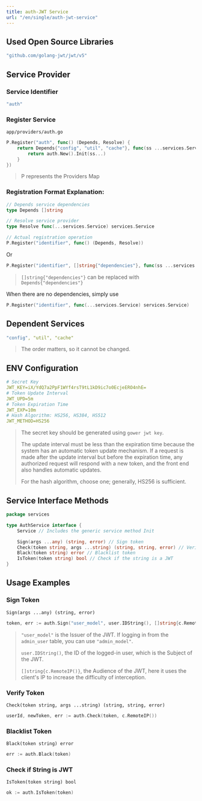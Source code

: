 ```yaml
---
title: auth-JWT Service
url: "/en/single/auth-jwt-service"
---
```


## Used Open Source Libraries

```yaml
"github.com/golang-jwt/jwt/v5"
```


## Service Provider

### Service Identifier

```yaml
"auth"
```


### Register Service

`app/providers/auth.go`

```go
P.Register("auth", func() (Depends, Resolve) {
    return Depends{"config", "util", "cache"}, func(ss ...services.Service) services.Service {
        return auth.New().Init(ss...)
    }
})
```

> P represents the Providers Map

### Registration Format Explanation:

```go
// Depends service dependencies
type Depends []string

// Resolve service provider
type Resolve func(...services.Service) services.Service

// Actual registration operation
P.Register("identifier", func() (Depends, Resolve))
```

Or

```go
P.Register("identifier", []string{"dependencies"}, func(ss ...services.Service) services.Service)
```

> `[]string{"dependencies"}` can be replaced with `Depends{"dependencies"}`

When there are no dependencies, simply use

```go
P.Register("identifier", func(...services.Service) services.Service)
```


## Dependent Services

```yaml
"config", "util", "cache"
```

> The order matters, so it cannot be changed.

## ENV Configuration

```yaml
# Secret Key
JWT_KEY=iX/YdQ7a2PpF1WYf4rsT9tL1kD9ic7o0EcjeERO4nhE=
# Token Update Interval
JWT_UPD=5m
# Token Expiration Time
JWT_EXP=10m
# Hash Algorithm: HS256, HS384, HS512
JWT_METHOD=HS256
```


> The secret key should be generated using `gower jwt key`.
>
> The update interval must be less than the expiration time because the system has an automatic token update mechanism. If a request is made after the update interval but before the expiration time, any authorized request will respond with a new token, and the front end also handles automatic updates.
>
> For the hash algorithm, choose one; generally, HS256 is sufficient.

## Service Interface Methods

```go
package services

type AuthService interface {
    Service // Includes the generic service method Init

    Sign(args ...any) (string, error) // Sign token
    Check(token string, args ...string) (string, string, error) // Verify token
    Black(token string) error // Blacklist token
    IsToken(token string) bool // Check if the string is a JWT
}
```


## Usage Examples

### Sign Token

`Sign(args ...any) (string, error)`

```go
token, err := auth.Sign("user_model", user.IDString(), []string{c.RemoteIP()})
```

> `"user_model"` is the Issuer of the JWT. If logging in from the `admin_user` table, you can use `"admin_model"`.
>
> `user.IDString()`, the ID of the logged-in user, which is the Subject of the JWT.
>
> `[]string{c.RemoteIP()}`, the Audience of the JWT, here it uses the client's IP to increase the difficulty of interception.

### Verify Token

`Check(token string, args ...string) (string, string, error)`

```go
userId, newToken, err := auth.Check(token, c.RemoteIP())
```


### Blacklist Token

`Black(token string) error`

```go
err := auth.Black(token)
```


### Check if String is JWT

`IsToken(token string) bool`

```go
ok := auth.IsToken(token)
```
